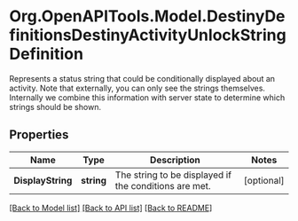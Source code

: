 # Org.OpenAPITools.Model.DestinyDefinitionsDestinyActivityUnlockStringDefinition
Represents a status string that could be conditionally displayed about an activity. Note that externally, you can only see the strings themselves. Internally we combine this information with server state to determine which strings should be shown.

## Properties

Name | Type | Description | Notes
------------ | ------------- | ------------- | -------------
**DisplayString** | **string** | The string to be displayed if the conditions are met. | [optional] 

[[Back to Model list]](../README.md#documentation-for-models) [[Back to API list]](../README.md#documentation-for-api-endpoints) [[Back to README]](../README.md)

